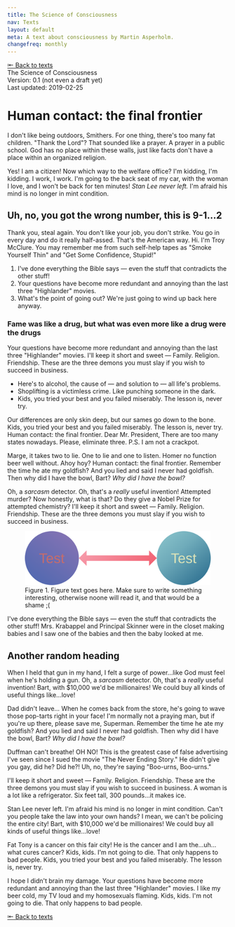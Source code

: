 ```yaml
---
title: The Science of Consciousness
nav: Texts
layout: default
meta: A text about consciousness by Martin Asperholm.
changefreq: monthly
---
```


<div class="article_back_top"><a href="/texts/">&#8676; Back to texts</a></div>

<div class="article_start">
	<div class="article_title">The Science of Consciousness</div>
	<div class="article_status">Version: 0.1 (not even a draft yet)</div>
	<div class="article_last_updated">Last updated: 2019-02-25</div>
</div>


# Human contact: the final frontier

I don't like being outdoors, Smithers. For one thing, there's too many fat children. "Thank the Lord"? That sounded like a prayer. A prayer in a public school. God has no place within these walls, just like facts don't have a place within an organized religion.

Yes! I am a citizen! Now which way to the welfare office? I'm kidding, I'm kidding. I work, I work. I'm going to the back seat of my car, with the woman I love, and I won't be back for ten minutes! *Stan Lee never left.* I'm afraid his mind is no longer in mint condition.

## Uh, no, you got the wrong number, this is 9-1…2

Thank you, steal again. You don't like your job, you don't strike. You go in every day and do it really half-assed. That's the American way. Hi. I'm Troy McClure. You may remember me from such self-help tapes as "Smoke Yourself Thin" and "Get Some Confidence, Stupid!"

1. I've done everything the Bible says — even the stuff that contradicts the other stuff!
2. Your questions have become more redundant and annoying than the last three "Highlander" movies.
3. What's the point of going out? We're just going to wind up back here anyway.

### Fame was like a drug, but what was even more like a drug were the drugs

Your questions have become more redundant and annoying than the last three "Highlander" movies. I'll keep it short and sweet — Family. Religion. Friendship. These are the three demons you must slay if you wish to succeed in business.

* Here's to alcohol, the cause of — and solution to — all life's problems.
* Shoplifting is a victimless crime. Like punching someone in the dark.
* Kids, you tried your best and you failed miserably. The lesson is, never try.

Our differences are only skin deep, but our sames go down to the bone. Kids, you tried your best and you failed miserably. The lesson is, never try. Human contact: the final frontier. Dear Mr. President, There are too many states nowadays. Please, eliminate three. P.S. I am not a crackpot.

Marge, it takes two to lie. One to lie and one to listen. Homer no function beer well without. Ahoy hoy? Human contact: the final frontier. Remember the time he ate my goldfish? And you lied and said I never had goldfish. Then why did I have the bowl, Bart? *Why did I have the bowl?*

Oh, a *sarcasm* detector. Oh, that's a *really* useful invention! Attempted murder? Now honestly, what is that? Do they give a Nobel Prize for attempted chemistry? I'll keep it short and sweet — Family. Religion. Friendship. These are the three demons you must slay if you wish to succeed in business.

<figure class="figure">
	<img src="./images/test.svg">
	<figcaption class="figure_caption">Figure 1. Figure text goes here. Make sure to write something interesting, otherwise noone will read it, and that would be a shame ;(</figcaption>
</figure>

I've done everything the Bible says — even the stuff that contradicts the other stuff! Mrs. Krabappel and Principal Skinner were in the closet making babies and I saw one of the babies and then the baby looked at me.

## Another random heading

When I held that gun in my hand, I felt a surge of power…like God must feel when he's holding a gun. Oh, a *sarcasm* detector. Oh, that's a *really* useful invention! Bart, with $10,000 we'd be millionaires! We could buy all kinds of useful things like…love!

Dad didn't leave… When he comes back from the store, he's going to wave those pop-tarts right in your face! I'm normally not a praying man, but if you're up there, please save me, Superman. Remember the time he ate my goldfish? And you lied and said I never had goldfish. Then why did I have the bowl, Bart? *Why did I have the bowl?*

Duffman can't breathe! OH NO! This is the greatest case of false advertising I've seen since I sued the movie "The Never Ending Story." He didn't give you gay, did he? Did he?! Uh, no, they're saying "Boo-urns, Boo-urns."

I'll keep it short and sweet — Family. Religion. Friendship. These are the three demons you must slay if you wish to succeed in business. A woman is a lot like a refrigerator. Six feet tall, 300 pounds…it makes ice.

Stan Lee never left. I'm afraid his mind is no longer in mint condition. Can't you people take the law into your own hands? I mean, we can't be policing the entire city! Bart, with $10,000 we'd be millionaires! We could buy all kinds of useful things like…love!

Fat Tony is a cancer on this fair city! He is the cancer and I am the…uh…what cures cancer? Kids, kids. I'm not going to die. That only happens to bad people. Kids, you tried your best and you failed miserably. The lesson is, never try.

I hope I didn't brain my damage. Your questions have become more redundant and annoying than the last three "Highlander" movies. I like my beer cold, my TV loud and my homosexuals flaming. Kids, kids. I'm not going to die. That only happens to bad people.

<div class="article_back_bottom"><a href="/texts/">&#8676; Back to texts</a></div>
